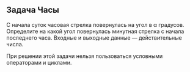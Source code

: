## Задача Часы

С начала суток часовая стрелка повернулась на угол в α градусов.
Определите на какой угол повернулась минутная стрелка с начала последнего часа.
Входные и выходные данные — действительные числа.

При решении этой задачи нельзя пользоваться условными операторами и циклами.